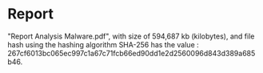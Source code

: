# Report
"Report Analysis Malware.pdf", with size of 594,687 kb (kilobytes), and file hash using the hashing algorithm SHA-256 has the value : 267cf6013bc065ec997c1a67c71fcb66ed90dd1e2d2560096d843d389a685b46.

